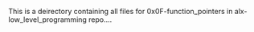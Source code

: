 This is a deirectory containing all files for 0x0F-function_pointers in alx-low_level_programming repo....

